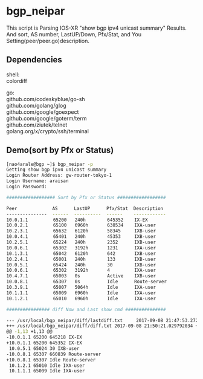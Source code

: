 # bgp_neipar
This script is Parsing IOS-XR "show bgp ipv4 unicast summary" Results.  
And sort, AS number, LastUP/Down, Pfx/Stat, and You Setting(peer/peer.go)description.  

## Dependencies
shell:  
colordiff  
  
go:  
github.com/codeskyblue/go-sh  
github.com/golang/glog  
github.com/google/goexpect  
github.com/google/goterm/term  
github.com/ziutek/telnet  
golang.org/x/crypto/ssh/terminal  

## Demo(sort by Pfx or Status)
```bash
[nao4arale@bgp ~]$ bgp_neipar -p
Getting show bgp ipv4 unicast summary
Login Router Address: gw-router-tokyo-1  
Login Username: araisan
Login Password: 

################## Sort by Pfx or Status ##################

Peer             AS      LastUP      Pfx/Stat  Description   
---------------  ------  ----------  ------    ------------  
10.0.1.1　　　　　 65200   240h        645352    IX-EX       
10.0.2.1　　　　　 65100   6960h       638534    IXA-user 
10.2.3.1　　　　　 65632   6120h       58345     IXB-user          
10.0.4.1　　　　　 65401   240h        45353     IXB-user       
10.2.5.1　　　　　 65224   240h        2352      IXB-user       
10.0.6.1　　　　　 65302   3192h       1231      IXA-user  
10.1.3.1　　　　　 65042   6120h       642       IXB-user          
10.2.4.1　　　　　 65001   240h        133       IXB-user       
10.0.5.1　　　　　 65424   240h        30        IXB-user       
10.0.6.1　　　　　 65302   3192h       4         IXA-user          
10.4.7.1　　　　　 65003   0s          Active    IXB-user      
10.0.8.1　　　　　 65307   0s          Idle      Route-server        
10.3.9.1　　　　　 65007   5064h       Idle      IXA-user      
10.1.1.1　　　　　 65009   6960h       Idle      IXA-user       
10.1.2.1　　　　　 65010   6960h       Idle      IXA-user        

################ diff Now and Last show cmd ###############

--- /usr/local/bgp_neipar/diff/lastdiff.txt     2017-09-08 21:47:53.272941246 +0900
+++ /usr/local/bgp_neipar/diff/diff.txt 2017-09-08 21:50:21.029792034 +0900
@@ -1,13 +1,13 @@
-10.0.1.1 65200 645218 IX-EX
+10.0.1.1 65200 645352 IX-EX
 10.0.5.1 65024 30 IXB-user
-10.0.8.1 65307 660839 Route-server 
+10.0.8.1 65307 Idle Route-server 
 10.1.2.1 65010 Idle IXA-user
 10.1.1.1 65009 Idle IXA-user
 ```
 
